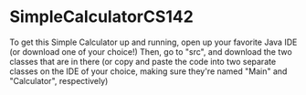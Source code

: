 # SimpleCalculatorCS142

To get this Simple Calculator up and running, open up your favorite Java IDE (or download one of your choice!)
Then, go to "src", and download the two classes that are in there (or copy and paste the code into two separate classes on the IDE of your choice, making sure they're named "Main" and "Calculator", respectively)
